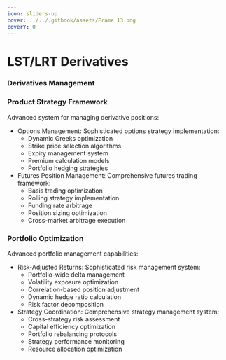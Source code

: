 ```yaml
---
icon: sliders-up
cover: ../../.gitbook/assets/Frame 13.png
coverY: 0
---
```


# LST/LRT Derivatives

### Derivatives Management

### **Product Strategy Framework**

Advanced system for managing derivative positions:

* Options Management: Sophisticated options strategy implementation:
  * Dynamic Greeks optimization
  * Strike price selection algorithms
  * Expiry management system
  * Premium calculation models
  * Portfolio hedging strategies
* Futures Position Management: Comprehensive futures trading framework:
  * Basis trading optimization
  * Rolling strategy implementation
  * Funding rate arbitrage
  * Position sizing optimization
  * Cross-market arbitrage execution

### **Portfolio Optimization**

Advanced portfolio management capabilities:

* Risk-Adjusted Returns: Sophisticated risk management system:
  * Portfolio-wide delta management
  * Volatility exposure optimization
  * Correlation-based position adjustment
  * Dynamic hedge ratio calculation
  * Risk factor decomposition
* Strategy Coordination: Comprehensive strategy management system:
  * Cross-strategy risk assessment
  * Capital efficiency optimization
  * Portfolio rebalancing protocols
  * Strategy performance monitoring
  * Resource allocation optimization
